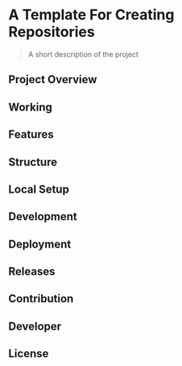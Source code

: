 # A Template For Creating Repositories

> A short description of the project

## Project Overview

## Working

## Features

## Structure

## Local Setup

## Development

## Deployment

## Releases

## Contribution

## Developer

## License

